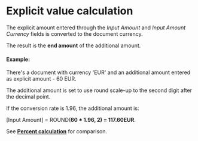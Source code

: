 # Explicit value calculation

The explicit amount entered through the *Input Amount* and *Input Amount Currency* fields is converted to the document currency. 

The result is the **end amount** of the additional amount.

#### Example:

There's a document with currency 'EUR' and an additional amount entered as explicit amount - 60 EUR. 

The additional amount is set to use round scale-up to the second digit after the decimal point. 

If the conversion rate is 1.96, the additional amount is:

[Input Amount] = ROUND(**60 * 1.96, 2) = 117.60EUR**.

See **[Percent calculation](https://docs.erp.net/tech/advanced/document-amounts/amounts-calculation/percent-calculation.html)** for comparison.
